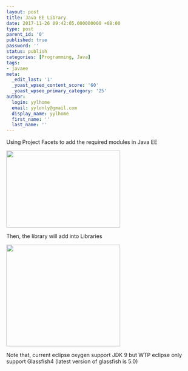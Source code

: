 ```yaml
---
layout: post
title: Java EE Library
date: 2017-11-26 09:42:05.000000000 +08:00
type: post
parent_id: '0'
published: true
password: ''
status: publish
categories: [Programming, Java]
tags:
- javaee
meta:
  _edit_last: '1'
  _yoast_wpseo_content_score: '60'
  _yoast_wpseo_primary_category: '25'
author:
  login: yylhome
  email: yylonly@gmail.com
  display_name: yylhome
  first_name: ''
  last_name: ''
---
```

<p>Using Project Facets to add the required modules in Java EE</p>
<p><img class="alignnone size-medium wp-image-83079" src="{{ site.baseurl }}/assets/Screen-Shot-2017-11-26-at-17.38.59-300x203.png" alt="" width="300" height="203" /></p>
<p>Then, the library will add into Libraries</p>
<p><img class="alignnone size-medium wp-image-83080" src="{{ site.baseurl }}/assets/Screen-Shot-2017-11-26-at-17.40.02-300x268.png" alt="" width="300" height="268" /></p>
<p>Note that, current eclipse oxygen support JDK 9 but WTP eclipse only support Glassfish4 (latest version of glassfish is 5.0)</p>
